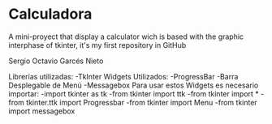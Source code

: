 # Calculadora
A mini-proyect that display a calculator wich is based with the graphic interphase of tkinter, it's my first repository in GitHub

Sergio Octavio Garcés Nieto

Librerías utilizadas:
  -TkInter
Widgets Utilizados:
  -ProgressBar
  -Barra Desplegable de Menú
  -Messagebox
Para usar estos Widgets es necesario importar:
  -import tkinter as tk
  -from tkinter import ttk
  -from tkinter import *
  -from tkinter.ttk import Progressbar
  -from tkinter import Menu
  -from tkinter import messagebox
